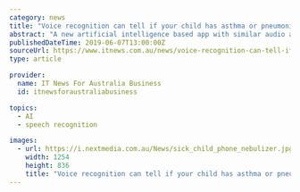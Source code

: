 ```yaml
---
category: news
title: "Voice recognition can tell if your child has asthma or pneumonia"
abstract: "A new artificial intelligence based app with similar audio analysis tools used by virtual assistants like Siri and Alexa may soon be helping doctors diagnose respiratory disorders in children. Parsing out the faint sounds in a child's cough to make an ..."
publishedDateTime: 2019-06-07T13:00:00Z
sourceUrl: https://www.itnews.com.au/news/voice-recognition-can-tell-if-your-child-has-asthma-or-pneumonia-526262
type: article

provider:
  name: IT News For Australia Business
  id: itnewsforaustraliabusiness

topics:
  - AI
  - speech recognition

images:
  - url: https://i.nextmedia.com.au/News/sick_child_phone_nebulizer.jpg
    width: 1254
    height: 836
    title: "Voice recognition can tell if your child has asthma or pneumonia"
---
```

